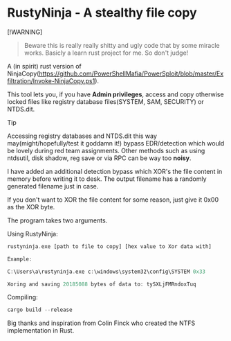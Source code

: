 # RustyNinja - A stealthy file copy
[!WARNING]
>Beware this is really really shitty and ugly code that by some miracle works. Basicly a learn rust project for me. So don't judge!

A (in spirit) rust version of NinjaCopy(https://github.com/PowerShellMafia/PowerSploit/blob/master/Exfiltration/Invoke-NinjaCopy.ps1).

This tool lets you, if you have **Admin privileges**, access and copy otherwise locked files like registry database files(SYSTEM, SAM, SECURITY) or NTDS.dit. 

>[!TIP]
>Accessing registry databases and NTDS.dit this way may(might/hopefully/test it goddamn it!) bypass EDR/detection which would be lovely during red team assignments. Other methods such as using ntdsutil, disk shadow, reg save or via RPC can be way too **noisy**.


I have added an additional detection bypass which XOR's the file content in memory before writing it to desk. The output filename has a randomly generated filename just in case. 

If you don't want to XOR the file content for some reason, just give it 0x00 as the XOR byte.

The program takes two arguments.

Using RustyNinja:
~~~rust
rustyninja.exe [path to file to copy] [hex value to Xor data with]

Example: 

C:\Users\a\rustyninja.exe c:\windows\system32\config\SYSTEM 0x33

Xoring and saving 20185088 bytes of data to: tySXLjFMRndoxTuq
~~~

Compiling:
~~~rust
cargo build --release
~~~

Big thanks and inspiration from Colin Finck who created the NTFS implementation in Rust.
